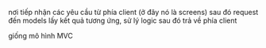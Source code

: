 nơi tiếp nhận các yêu cầu từ phía client (ở đây nó là screens) sau đó request đến models lấy kết quả tương ứng, sử lý logic sau đó trả về phía client

giống mô hình MVC